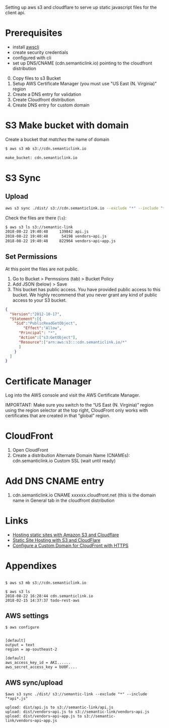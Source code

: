 Setting up aws s3 and cloudflare to serve up static javascript files for the client api.

# Prerequisites

* install [awscli](https://aws.amazon.com/cli/)
* create security credentials
* configured with cli
* set up DNS/CNAME (cdn.semanticlink.io) pointing to the cloudfront distribution

0. Copy files to s3 Bucket
1. Setup AWS Certificate Manager (you must use "US East (N. Virginia)" region
2. Create a DNS entry for validation
2. Create Cloudfront distribution
3. Create DNS entry for custom domain


# S3 Make bucket with domain

Create a bucket that *matches* the name of domain

```bash
$ aws s3 mb s3://cdn.semanticlink.io

make_bucket: cdn.semanticlink.io

```


# S3 Sync

## Upload

```bash
aws s3 sync ./dist/ s3://cdn.semanticlink.io --exclude "*" --include "*api*.js"
```
Check the files are there (`ls`):

```bash
$ aws s3 ls s3://semantic-link
2018-08-22 19:40:48     139842 api.js
2018-08-22 19:40:48      54198 vendors~api.js
2018-08-22 19:40:48     822964 vendors~api~app.js
```

## Set Permissions

At this point the files are not public.

1. Go to Bucket > Permssions (tab) > Bucket Policy
2. Add JSON (below) > Save
3. This bucket has public access. You have provided public access to this bucket. We highly recommend that you never grant any kind of public access to your S3 bucket.

```json
{
  "Version":"2012-10-17",
  "Statement":[{
	"Sid":"PublicReadGetObject",
        "Effect":"Allow",
	  "Principal": "*",
      "Action":["s3:GetObject"],
      "Resource":["arn:aws:s3:::cdn.semanticlink.io/*"
      ]
    }
  ]
}
```

# Certificate Manager

Log into the AWS console and visit the AWS Certificate Manager.

IMPORTANT: Make sure you switch to the “US East (N. Virginia)” region using the region selector at the top right, CloudFront only works with certificates that are created in that “global” region.


# CloudFront

1. Open CloudFront
2. Create a distribution
   Alternate Domain Name (CNAMEs): cdn.semanticlink.io
   Custom SSL (wait until ready)

# Add DNS CNAME entry

1. cdn.semanticlink.io CNAME xxxxxx.cloudfront.net (this is the domain name in General tab in the cloudfront distribution

# Links

* [Hosting static sites with Amazon S3 and Cloudflare](https://medium.com/@thomasroest/hosting-static-sites-with-amazon-s3-and-cloudflare-c403b6fbad59)
* [Static Site Hosting with S3 and CloudFlare](https://wsvincent.com/static-site-hosting-with-s3-and-cloudflare/)
* [Configure a Custom Domain for CloudFront with HTTPS](https://deliciousbrains.com/wp-offload-s3/doc/custom-domain-https-cloudfront/)

# Appendixes

##

```
$ aws s3 mb s3://cdn.semanticlink.io

$ aws s3 ls
2018-08-22 16:28:44 cdn.semanticlink.io
2018-02-15 14:37:37 todo-rest-aws

```

## AWS settings

```
$ aws configure


```

```.aws/config
[default]
output = text
region = ap-southeast-2
```

```.aws/credentials
[default]
aws_access_key_id = AKI......
aws_secret_access_key = bU0F....
````
## AWS sync/upload

```
$aws s3 sync ./dist/ s3://semantic-link --exclude "*" --include "*api*.js"

upload: dist/api.js to s3://semantic-link/api.js
upload: dist/vendors~api.js to s3://semantic-link/vendors~api.js
upload: dist/vendors~api~app.js to s3://semantic-link/vendors~api~app.js
```